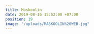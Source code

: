 ```yaml
---
title: Maskoolin
date: 2019-08-16 15:52:00 +07:00
position: 19
image: "/uploads/MASKOOLIN%20WEB.jpg"
---
```


